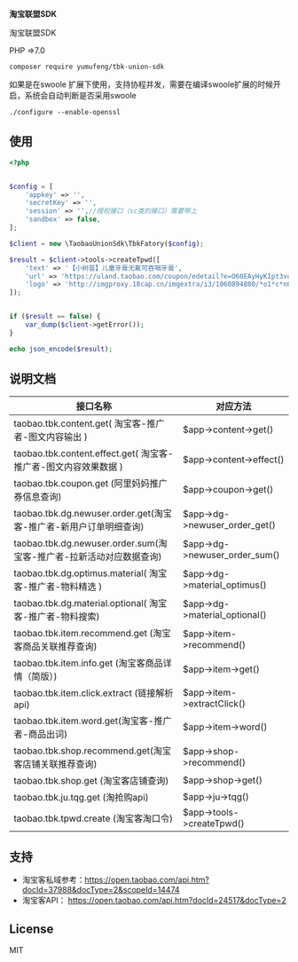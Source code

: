 **淘宝联盟SDK**

淘宝联盟SDK

PHP =>7.0

`composer require yumufeng/tbk-union-sdk`

如果是在swoole 扩展下使用，支持协程并发，需要在编译swoole扩展的时候开启，系统会自动判断是否采用swoole

```./configure --enable-openssl```

## 使用

```php
<?php


$config = [
    'appkey' => '',
    'secretKey' => '',
    'session' => '',//授权接口（sc类的接口）需要带上
    'sandbox' => false,
];

$client = new \TaobaoUnionSdk\TbkFatory($config);

$result = $client->tools->createTpwd([
    'text' => '【小树苗】儿童牙膏无氟可吞咽牙膏',
    'url' => 'https://uland.taobao.com/coupon/edetail?e=O60EAyHyKIpt3vqbdXnGlivNjFRkusPB5djj77wlO1yRouJg2hy9lJ7clY2Hw1o40khhwrZzASf9g1RlPpGU2hmFTDIT3kLkWOGP4KauORrEQlnWllxAq7Da9SMviYqQfo0s4juXT4zk4UQqwowTnTclmaPT%2FN8Oi5zCOSkadsc%3D&af=1&pid=mm_29563340_122900348_29874650260',
    'logo' => 'http://imgproxy.18cap.cn/imgextra/i3/1060894880/*o1*c*n01n8*p*b*g41lv5*jdeej6r_!!1060894880.jpg_400x400.jpg'
]);


if ($result == false) {
    var_dump($client->getError());
}

echo json_encode($result);

```

## 说明文档

| 接口名称  | 对应方法  |
| --------   | ---- |
| taobao.tbk.content.get( 淘宝客-推广者-图文内容输出 )        |    \$app->content->get()  |
| taobao.tbk.content.effect.get( 淘宝客-推广者-图文内容效果数据 )    |    \$app->content->effect()  |
| taobao.tbk.coupon.get (阿里妈妈推广券信息查询)   |    \$app->coupon->get()  |
| taobao.tbk.dg.newuser.order.get(淘宝客-推广者-新用户订单明细查询)    |    \$app->dg->newuser_order_get()  |
| taobao.tbk.dg.newuser.order.sum(淘宝客-推广者-拉新活动对应数据查询) |    \$app->dg->newuser_order_sum()  |
| taobao.tbk.dg.optimus.material( 淘宝客-推广者-物料精选 )  |    \$app->dg->material_optimus()  |
| taobao.tbk.dg.material.optional( 淘宝客-推广者-物料搜索)   |    \$app->dg->material_optional()  |
| taobao.tbk.item.recommend.get (淘宝客商品关联推荐查询)        |    \$app->item->recommend()  |
| taobao.tbk.item.info.get (淘宝客商品详情（简版）)        |    \$app->item->get()  |
| taobao.tbk.item.click.extract (链接解析api)    |    \$app->item->extractClick()  |
| taobao.tbk.item.word.get(淘宝客-推广者-商品出词)   |    \$app->item->word()  |
| taobao.tbk.shop.recommend.get(淘宝客店铺关联推荐查询)  |    \$app->shop->recommend()  |
| taobao.tbk.shop.get (淘宝客店铺查询)        |    \$app->shop->get()  |
| taobao.tbk.ju.tqg.get (淘抢购api)    |    \$app->ju->tqg()  |
| taobao.tbk.tpwd.create (淘宝客淘口令)     |    \$app->tools->createTpwd()  |


## 支持

- 淘宝客私域参考：https://open.taobao.com/api.htm?docId=37988&docType=2&scopeId=14474
- 淘宝客API： https://open.taobao.com/api.htm?docId=24517&docType=2
## License

MIT
